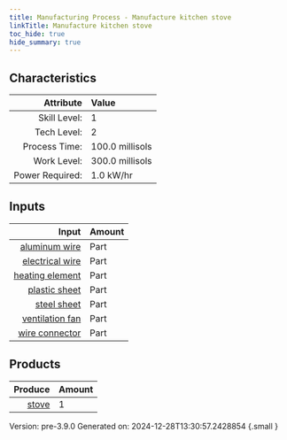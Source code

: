 ```yaml
---
title: Manufacturing Process - Manufacture kitchen stove
linkTitle: Manufacture kitchen stove
toc_hide: true
hide_summary: true
---
```



## Characteristics

| Attribute      | Value |
|--------:|:------|
|Skill Level:|1|
|Tech Level:|2|
|Process Time:|100.0 millisols|
|Work Level:|300.0 millisols|
|Power Required:|1.0 kW/hr|

## Inputs

| Input      | Amount |
|--------:|:------|
|[aluminum wire](/docs/definitions/part/aluminum-wire)|Part|2|
|[electrical wire](/docs/definitions/part/electrical-wire)|Part|2|
|[heating element](/docs/definitions/part/heating-element)|Part|4|
|[plastic sheet](/docs/definitions/part/plastic-sheet)|Part|1|
|[steel sheet](/docs/definitions/part/steel-sheet)|Part|2|
|[ventilation fan](/docs/definitions/part/ventilation-fan)|Part|1|
|[wire connector](/docs/definitions/part/wire-connector)|Part|6|

## Products


| Produce      | Amount |
|--------:|:------|
|[stove](/docs/definitions/part/stove)|1|


Version: pre-3.9.0 Generated on: 2024-12-28T13:30:57.2428854
{.small }

